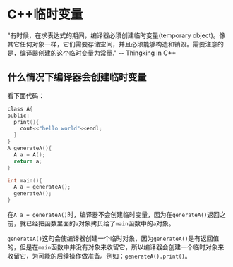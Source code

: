 # C++临时变量

"有时候，在求表达式的期间，编译器必须创建临时变量(temporary object)。像其它任何对象一样，它们需要存储空间，并且必须能够构造和销毁。需要注意的是，编译器创建的这个临时变量为常量." -- Thingking in C++

## 什么情况下编译器会创建临时变量

看下面代码：
```c
class A{
public:
  print(){
    cout<<"hello world"<<endl;
  }
}
A generateA(){
  A a = A();
  return a;
}

int main(){
  A a = generateA();
  generateA();
}

```
在`A a = generateA()`时，编译器不会创建临时变量，因为在`generateA()`返回之前，就已经把函数里面的`a`对象拷贝给了`main`函数中的`a`对象。

`generateA()`这句会使编译器创建一个临时对象，因为`generateA()`是有返回值的，但是在`main`函数中并没有对象来收留它，所以编译器会创建一个临时对象来收留它，为可能的后续操作做准备。例如：`generateA().print()`。
